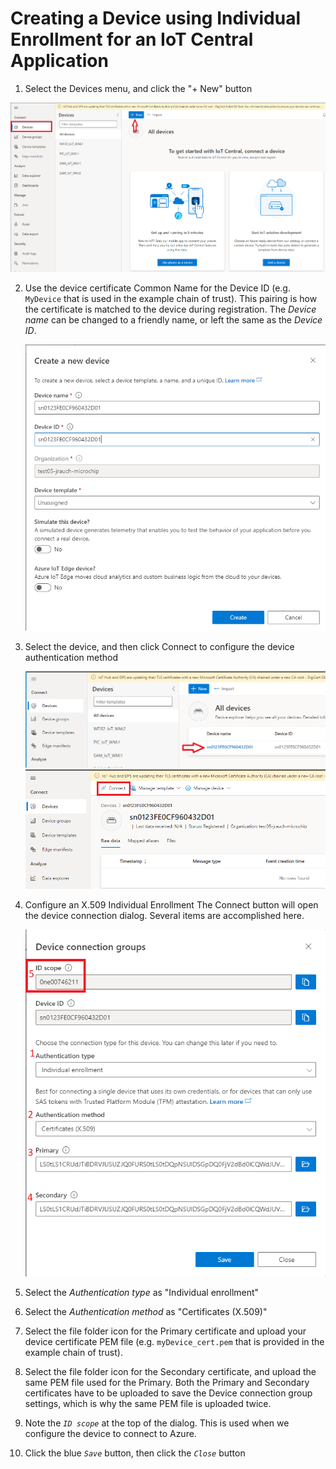 # Creating a Device using Individual Enrollment for an IoT Central Application

1. Select the Devices menu, and click the "+ New" button
<img src="./media/CreateNewDeviceButton.png" alt="A screenshot of a new Device button" />

2. Use the device certificate Common Name for the Device ID  (e.g. `MyDevice` that is used in the example chain of trust). This pairing is how the certificate is matched to the device during registration. The *Device name* can be changed to a friendly name, or left the same as the *Device ID*.

    <img src="./media/CreateNewDevice.png" alt="A screenshot of a new Device Dialog" width = 550/>

3. Select the device, and then click Connect to configure the device authentication method

    <img src="./media/SelectDevice.png" alt="A screenshot device selection" width = 700/>
    <img src="./media/ConnectButton.png" alt="A screenshot Connect Button" width = 600/>

4. Configure an X.509 Individual Enrollment
The Connect button will open the device connection dialog.  Several items are accomplished here.

    <img src="./media/DeviceConnectionDialog.png" alt="A screenshot Connect Button" width = 600/>

5. Select the *Authentication type* as "Individual enrollment"

6. Select the *Authentication method* as "Certificates (X.509)"

7. Select the file folder icon for the Primary certificate and upload your device certificate PEM file  (e.g. `myDevice_cert.pem` that is provided in the example chain of trust).

8. Select the file folder icon for the Secondary certificate, and upload the same PEM file used for the Primary. Both the Primary and Secondary certificates have to be uploaded to save the Device connection group settings, which is why the same PEM file is uploaded twice.

9. Note the *`ID scope`* at the top of the dialog.  This is used when we configure the device to connect to Azure.

10. Click the blue *`Save`* button, then click the *`Close`* button